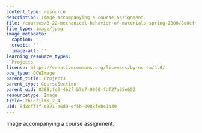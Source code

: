 ```yaml
---
content_type: resource
description: Image accompanying a course assignment.
file: /courses/3-22-mechanical-behavior-of-materials-spring-2008/8d8cff3fe321e6d9ef5b0988febc1a39_thinfilms_2_4.jpg
file_type: image/jpeg
image_metadata:
  caption: ''
  credit: ''
  image-alt: ''
learning_resource_types:
- Projects
license: https://creativecommons.org/licenses/by-nc-sa/4.0/
ocw_type: OCWImage
parent_title: Projects
parent_type: CourseSection
parent_uid: 8388cfe3-4b2f-b7e7-0060-faf27a65e652
resourcetype: Image
title: thinfilms_2_4
uid: 8d8cff3f-e321-e6d9-ef5b-0988febc1a39
---
```

Image accompanying a course assignment.